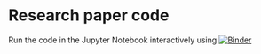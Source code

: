 # Research paper code

Run the code in the Jupyter Notebook interactively using [![Binder](https://mybinder.org/badge_logo.svg)](https://mybinder.org/v2/gh/ULE-Informatica/ariel-research-team/master?filepath=ARIEL_code.ipynb)
